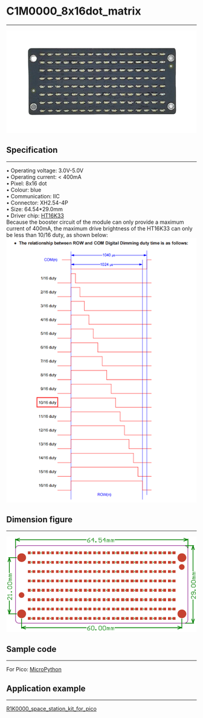 # C1M0000_8x16dot_matrix        
------------------------
![Img](../../_static/common/C1M0000_8x16dot_matrix/3img.png)    

## Specification    
----------------  
• Operating voltage: 3.0V-5.0V      
• Operating current: < 400mA      
• Pixel: 8x16 dot       
• Colour: blue      
• Communication: IIC     
• Connector: XH2.54-4P      
• Size: 64.54\*29.0mm       
• Driver chip: [HT16K33](../../_static/pdf/chip/ht16k33.PDF)          
Because the booster circuit of the module can only provide a maximum current of 400mA, the maximum drive brightness of the HT16K33 can only be less than 10/16 duty, as shown below:         
![Img](../../_static/common/C1M0000_8x16dot_matrix/1img.png)        

## Dimension figure      
-------------------  
![Img](../../_static/common/C1M0000_8x16dot_matrix/2img.png)      

## Sample code     
-------------- 
For Pico: [MicroPython](https://github.com/Mosiwi/Mosiwi-space-station-kit-for-pico/blob/main/MicroPython/Mosiwi_lib_examples/Mosiwi_dotmatrix.py)   

## Application example     
----------------------  
[R1K0000_space_station_kit_for_pico](../../raspberry/R1K0000_space_station_kit/R1K0000_space_station_kit.md)       

